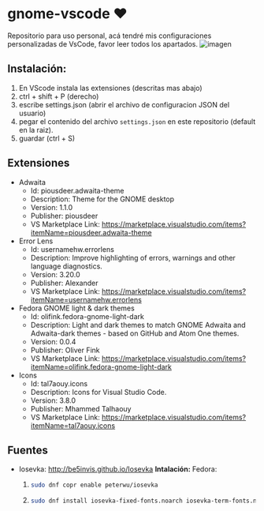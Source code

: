 # gnome-vscode ❤
Repositorio para uso personal, acá tendré mis configuraciones personalizadas de VsCode, favor leer todos los apartados.
![imagen](https://github.com/user-attachments/assets/c236abba-fe78-4bc4-a851-4bf8dfa2ae15)

## Instalación:
1. En VScode instala las extensiones (descritas mas abajo)
3. ctrl + shift + P (derecho)
4. escribe settings.json (abrir el archivo de configuracion JSON del usuario)
5. pegar el contenido del archivo `settings.json` en este repositorio (default en la raiz).
6. guardar (ctrl + S)


## Extensiones
 - Adwaita
   - Id: piousdeer.adwaita-theme
   - Description: Theme for the GNOME desktop
   - Version: 1.1.0
   - Publisher: piousdeer
   - VS Marketplace Link: https://marketplace.visualstudio.com/items?itemName=piousdeer.adwaita-theme
  - Error Lens
    - Id: usernamehw.errorlens
    - Description: Improve highlighting of errors, warnings and other language diagnostics.
    - Version: 3.20.0
    - Publisher: Alexander
    - VS Marketplace Link: https://marketplace.visualstudio.com/items?itemName=usernamehw.errorlens
  - Fedora GNOME light & dark themes
    - Id: olifink.fedora-gnome-light-dark
    - Description: Light and dark themes to match GNOME Adwaita and Adwaita-dark themes - based on GitHub and Atom One themes.
    - Version: 0.0.4
    - Publisher: Oliver Fink
    - VS Marketplace Link: https://marketplace.visualstudio.com/items?itemName=olifink.fedora-gnome-light-dark
  - Icons
    - Id: tal7aouy.icons
    - Description: Icons for Visual Studio Code.
    - Version: 3.8.0
    - Publisher: Mhammed Talhaouy
    - VS Marketplace Link: https://marketplace.visualstudio.com/items?itemName=tal7aouy.icons
## Fuentes
- Iosevka: http://be5invis.github.io/Iosevka
**Intalación:**
  Fedora:
  1. ```bash
     sudo dnf copr enable peterwu/iosevka
     ```
  2. ```bash
     sudo dnf install iosevka-fixed-fonts.noarch iosevka-term-fonts.noarch
     ```

  
